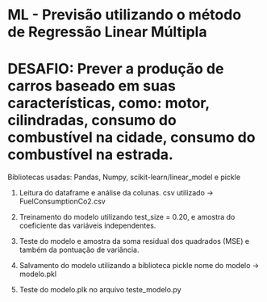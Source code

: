 # ML - Previsão utilizando o método de Regressão Linear Múltipla
# DESAFIO: Prever a produção de carros baseado em suas características, como: motor, cilindradas, consumo do combustível na cidade, consumo do combustível na estrada.
Bibliotecas usadas: Pandas, Numpy, scikit-learn/linear_model e pickle

1. Leitura do dataframe e análise da colunas.
   csv utilizado -> FuelConsumptionCo2.csv

2. Treinamento do modelo utilizando test_size = 0.20, e amostra do coeficiente das variáveis independentes.

4. Teste do modelo e amostra da soma residual dos quadrados (MSE) e também da pontuação de variância.

5. Salvamento do modelo utilizando a biblioteca pickle
   nome do modelo -> modelo.pkl
 
6. Teste do modelo.plk no arquivo teste_modelo.py
